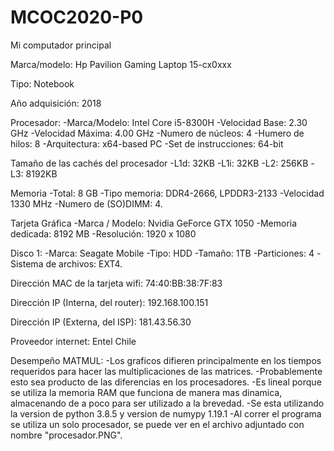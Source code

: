 # MCOC2020-P0
Mi computador principal

Marca/modelo: Hp Pavilion Gaming Laptop 15-cx0xxx

Tipo: Notebook

Año adquisición: 2018

Procesador: 
      -Marca/Modelo: Intel Core i5-8300H
      -Velocidad Base: 2.30 GHz
      -Velocidad Máxima: 4.00 GHz
      -Numero de núcleos: 4
      -Humero de hilos: 8
      -Arquitectura: x64-based PC
      -Set de instrucciones: 64-bit

Tamaño de las cachés del procesador
      -L1d: 32KB
      -L1i: 32KB
      -L2: 256KB
      -L3: 8192KB

Memoria
      -Total: 8 GB
      -Tipo memoria: DDR4-2666, LPDDR3-2133
      -Velocidad 1330 MHz
      -Numero de (SO)DIMM: 4.
      
Tarjeta Gráfica
      -Marca / Modelo: Nvidia GeForce GTX 1050
      -Memoria dedicada: 8192 MB
      -Resolución: 1920 x 1080
      
Disco 1:
      -Marca: Seagate Mobile
      -Tipo: HDD
      -Tamaño: 1TB
      -Particiones: 4
      -Sistema de archivos: EXT4.

Dirección MAC de la tarjeta wifi: 74:40:BB:38:7F:83

Dirección IP (Interna, del router): 192.168.100.151

Dirección IP (Externa, del ISP): 181.43.56.30

Proveedor internet: Entel Chile



Desempeño MATMUL:
-Los graficos difieren principalmente en los tiempos requeridos para hacer las multiplicaciones de las matrices. 
-Probablemente esto sea producto de las diferencias en los procesadores.
-Es lineal porque se utiliza la memoria RAM que funciona de manera mas dinamica, almacenando de a poco para ser utilizado a la brevedad.
-Se esta utilizando la version de python 3.8.5 y version de numypy 1.19.1
-Al correr el programa se utiliza un solo procesador, se puede ver en el archivo adjuntado con nombre "procesador.PNG".
